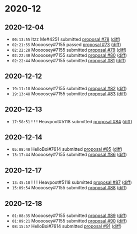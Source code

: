 # 2020-12

## 2020-12-04

* `00:13:55` Itzz Me#4251 submitted [proposal #78](../proposals.md#78) ([diff](https://github.com/Quonauts/Quonauts-11/commit/cf6ea0143751e8757a67335e94d5dab4e51d2547))
* `02:21:55` Moooosey#7155 passed [proposal #73](../proposals.md#73) ([diff](https://github.com/Quonauts/Quonauts-11/commit/b92d4d27fdf804aa231b560a3e77501b7e532f46))
* `02:22:28` Moooosey#7155 submitted [proposal #79](../proposals.md#79) ([diff](https://github.com/Quonauts/Quonauts-11/commit/f1ae0025bc310af01e515bd0c8c704bd2c8ffd2f))
* `02:22:40` Moooosey#7155 submitted [proposal #80](../proposals.md#80) ([diff](https://github.com/Quonauts/Quonauts-11/commit/219a60e4a87fc741e3dd1778a8be8370c6e0ccf8))
* `02:22:44` Moooosey#7155 submitted [proposal #81](../proposals.md#81) ([diff](https://github.com/Quonauts/Quonauts-11/commit/8fe17cad4db6546c0abd65d35df6e85deffaba46))

## 2020-12-12

* `19:11:18` Moooosey#7155 submitted [proposal #82](../proposals.md#82) ([diff](https://github.com/Quonauts/Quonauts-11/commit/4ea1ec9ecc74bb4788c406a9acb87ec2795953dd))
* `19:13:48` Moooosey#7155 submitted [proposal #83](../proposals.md#83) ([diff](https://github.com/Quonauts/Quonauts-11/commit/5d92effbdce673e961615eb00d34b444620693ee))

## 2020-12-13

* `17:58:51` ! ! ! Heavpoot#5118 submitted [proposal #84](../proposals.md#84) ([diff](https://github.com/Quonauts/Quonauts-11/commit/3db2b5e89ca0f6820ef072042b779476ac852948))

## 2020-12-14

* `05:08:40` HelloBoi#7614 submitted [proposal #85](../proposals.md#85) ([diff](https://github.com/Quonauts/Quonauts-11/commit/4352430b11ef83bba20af7096ca60ef01ffffaa9))
* `13:17:44` Moooosey#7155 submitted [proposal #86](../proposals.md#86) ([diff](https://github.com/Quonauts/Quonauts-11/commit/5c1f0c435a01fde47ea58417574fc88ee0978580))

## 2020-12-17

* `13:45:18` ! ! ! Heavpoot#5118 submitted [proposal #87](../proposals.md#87) ([diff](https://github.com/Quonauts/Quonauts-11/commit/0b4089288c5837c4d55fc6e2417c2dcde55b3a75))
* `15:09:54` Moooosey#7155 submitted [proposal #88](../proposals.md#88) ([diff](https://github.com/Quonauts/Quonauts-11/commit/a95e93702982e0f12532ffd6ea68d52ce0713a14))

## 2020-12-18

* `01:08:35` Moooosey#7155 submitted [proposal #89](../proposals.md#89) ([diff](https://github.com/Quonauts/Quonauts-11/commit/fe66c53e0a8e3ff3a9407e4c8ac0c69afa1330f9))
* `01:09:21` Moooosey#7155 submitted [proposal #90](../proposals.md#90) ([diff](https://github.com/Quonauts/Quonauts-11/commit/e59fb06a47b953cd9e337d79a7ac986c0641fef4))
* `08:15:57` HelloBoi#7614 submitted [proposal #91](../proposals.md#91) ([diff](https://github.com/Quonauts/Quonauts-11/commit/66527a5afbf5b6ee23684e317652c86519113fc4))
